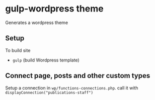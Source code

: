 # gulp-wordpress theme
Generates a wordpress theme

## Setup
To build site

* `gulp` (build Wordpress template)

## Connect page, posts and other custom types
Setup a connection in `wp/functions-connections.php`.
call it with `displayConnection("publications-staff")`

##

